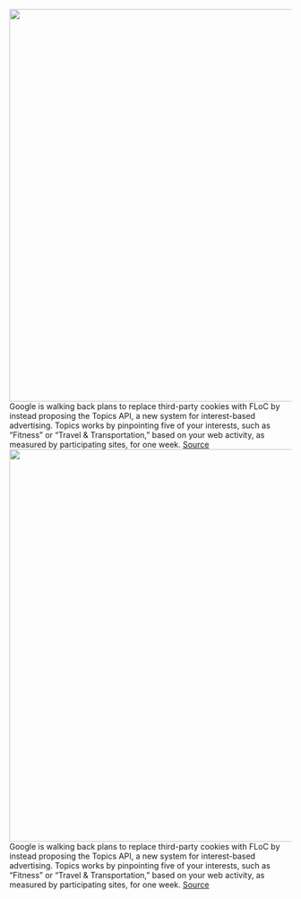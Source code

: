 <img src='https://cdn.vox-cdn.com/thumbor/Oa2TdcSrPoiRmihqXscEHJnU_zE=/0x0:2040x1360/1200x800/filters:focal(857x517:1183x843)/cdn.vox-cdn.com/uploads/chorus_image/image/70429956/acastro_180427_1777_0001.0.jpg' width='700px' /><br/>
Google is walking back plans to replace third-party cookies with FLoC by instead proposing the Topics API, a new system for interest-based advertising. Topics works by pinpointing five of your interests, such as “Fitness” or “Travel & Transportation,” based on your web activity, as measured by participating sites, for one week.
<a href='https://www.theverge.com/2022/1/25/22900567/google-floc-abandon-topics-api-cookies-tracking'> Source <a/><img src='https://cdn.vox-cdn.com/thumbor/Oa2TdcSrPoiRmihqXscEHJnU_zE=/0x0:2040x1360/1200x800/filters:focal(857x517:1183x843)/cdn.vox-cdn.com/uploads/chorus_image/image/70429956/acastro_180427_1777_0001.0.jpg' width='700px' /><br/>
Google is walking back plans to replace third-party cookies with FLoC by instead proposing the Topics API, a new system for interest-based advertising. Topics works by pinpointing five of your interests, such as “Fitness” or “Travel & Transportation,” based on your web activity, as measured by participating sites, for one week.
<a href='https://www.theverge.com/2022/1/25/22900567/google-floc-abandon-topics-api-cookies-tracking'> Source <a/>